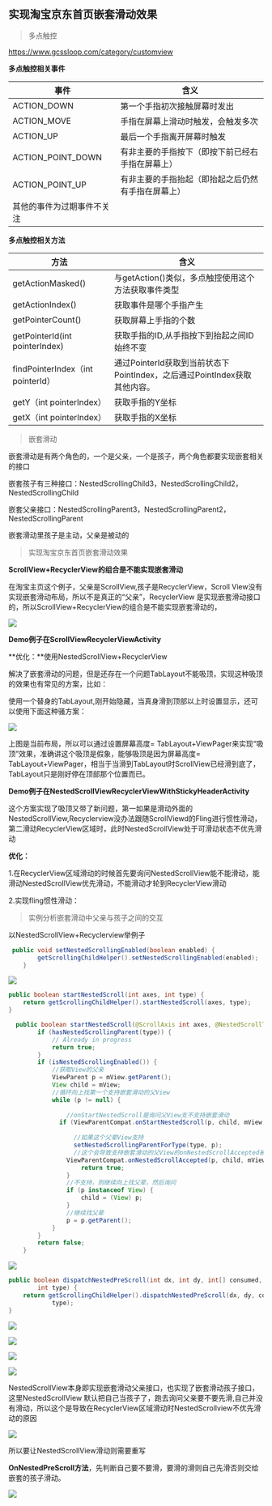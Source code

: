 ## 实现淘宝京东首页嵌套滑动效果

> 多点触控

<https://www.gcssloop.com/category/customview>

**多点触控相关事件**

| 事件                       | 含义                                               |
| -------------------------- | -------------------------------------------------- |
| ACTION_DOWN                | 第一个手指初次接触屏幕时发出                       |
| ACTION_MOVE                | 手指在屏幕上滑动时触发，会触发多次                 |
| ACTION_UP                  | 最后一个手指离开屏幕时触发                         |
| ACTION_POINT_DOWN          | 有非主要的手指按下（即按下前已经右手指在屏幕上）   |
| ACTION_POINT_UP            | 有非主要的手指抬起（即抬起之后仍然有手指在屏幕上） |
| 其他的事件为过期事件不关注 |                                                    |

**多点触控相关方法**

| 方法                              | 含义                                                         |
| --------------------------------- | ------------------------------------------------------------ |
| getActionMasked()                 | 与getAction()类似，多点触控使用这个方法获取事件类型          |
| getActionIndex()                  | 获取事件是哪个手指产生                                       |
| getPointerCount()                 | 获取屏幕上手指的个数                                         |
| getPointerId(int pointerIndex)    | 获取手指的ID,从手指按下到抬起之间ID始终不变                  |
| findPointerIndex（int pointerId） | 通过PointerId获取到当前状态下PointIndex，之后通过PointIndex获取其他内容。 |
| getY（int pointerIndex）          | 获取手指的Y坐标                                              |
| getX（int pointerIndex）          | 获取手指的X坐标                                              |



> 嵌套滑动

嵌套滑动是有两个角色的，一个是父亲，一个是孩子，两个角色都要实现嵌套相关的接口

嵌套孩子有三种接口：NestedScrollingChild3，NestedScrollingChild2，NestedScrollingChild

嵌套父亲接口：NestedScrollingParent3，NestedScrollingParent2，NestedScrollingParent

嵌套滑动里孩子是主动，父亲是被动的



> 实现淘宝京东首页嵌套滑动效果

**ScrollView+RecyclerView的组合是不能实现嵌套滑动**

在淘宝主页这个例子，父亲是ScrollView,孩子是RecyclerView，Scroll View没有实现嵌套滑动布局，所以不是真正的“父亲”，RecyclerView 是实现嵌套滑动接口的，所以ScrollView+RecyclerView的组合是不能实现嵌套滑动的，

![](image\7111553.png)

**Demo例子在ScrollViewRecyclerViewActivity**



**优化：**使用NestedScrollView+RecyclerView

解决了嵌套滑动的问题，但是还存在一个问题TabLayout不能吸顶，实现这种吸顶的效果也有常见的方案，比如：

使用一个替身的TabLayout,刚开始隐藏，当真身滑到顶部以上时设置显示，还可以使用下面这种骚方案：

![](image\7111618.png)

上图是当前布局，所以可以通过设置屏幕高度= TabLayout+ViewPager来实现“吸顶”效果，准确讲这个吸顶是假象，能够吸顶是因为屏幕高度= TabLayout+ViewPager，相当于当滑到TabLayout时ScrollView已经滑到底了，TabLayout只是刚好停在顶部那个位置而已。

**Demo例子在NestedScrollViewRecyclerViewWithStickyHeaderActivity**

这个方案实现了吸顶又带了新问题，第一如果是滑动外面的NestedScrollView,Recyclerview没办法跟随ScrollViewd的Fling进行惯性滑动，第二滑动RecyclerView区域时，此时NestedScrollView处于可滑动状态不优先滑动

**优化：**

1.在RecyclerView区域滑动的时候首先要询问NestedScrollView能不能滑动，能滑动NestedScrollView优先滑动，不能滑动才轮到RecyclerView滑动



2.实现fling惯性滑动：



> 实例分析嵌套滑动中父亲与孩子之间的交互

以NestedScrollView+Recyclerview举例子

```java
 public void setNestedScrollingEnabled(boolean enabled) {
        getScrollingChildHelper().setNestedScrollingEnabled(enabled);
    }
```

![](image\7111717.png)

```java
public boolean startNestedScroll(int axes, int type) {
    return getScrollingChildHelper().startNestedScroll(axes, type);
}
```

```java
  public boolean startNestedScroll(@ScrollAxis int axes, @NestedScrollType int type) {
        if (hasNestedScrollingParent(type)) {
            // Already in progress
            return true;
        }
        if (isNestedScrollingEnabled()) {
            //获取View的父亲
            ViewParent p = mView.getParent();
            View child = mView;
            //循环向上找第一个支持嵌套滑动的父View
            while (p != null) {
               
                //onStartNestedScroll是询问父View支不支持嵌套滑动
              if (ViewParentCompat.onStartNestedScroll(p, child, mView, axes, type)) {
                    
                  //如果这个父辈View支持
                  setNestedScrollingParentForType(type, p);
                  //这个会导致支持嵌套滑动的父View的onNestedScrollAccepted被调用
    			ViewParentCompat.onNestedScrollAccepted(p, child, mView, axes,type);
                    return true;
                }
                //不支持，则继续向上找父辈，然后询问
                if (p instanceof View) {
                    child = (View) p;
                }
                //继续找父辈
                p = p.getParent();
            }
        }
        return false;
    }
```

![](image\7111802.png)

```java
public boolean dispatchNestedPreScroll(int dx, int dy, int[] consumed, int[] offsetInWindow,
        int type) {
    return getScrollingChildHelper().dispatchNestedPreScroll(dx, dy, consumed, offsetInWindow,
            type);
}
```

![](image\7111806.png)

![](image\7111807.png)

![](image\7112155.png)

![](image\7112158.png)

NestedScrollView本身即实现嵌套滑动父亲接口，也实现了嵌套滑动孩子接口，这里NestedScrollView 默认把自己当孩子了，跑去询问父亲要不要先滑,自己并没有滑动，所以这个是导致在RecyclerView区域滑动时NestedScrollview不优先滑动的原因

![](image\7112201.png)

所以要让NestedScrollView滑动则需要重写

**OnNestedPreScroll方法**，先判断自己要不要滑，要滑的滑则自己先滑否则交给嵌套的孩子滑动。

![](image\7112232.png)




